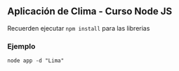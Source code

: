 ## Aplicación de Clima - Curso Node JS

 Recuerden ejecutar  ```npm install``` para las librerias

 ### Ejemplo

```
node app -d "Lima"
```
